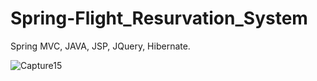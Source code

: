 # Spring-Flight_Resurvation_System
Spring MVC, JAVA, JSP, JQuery, Hibernate.


![Capture15](https://user-images.githubusercontent.com/56267246/108102578-e8f82c00-70b2-11eb-814d-0585bc1364a2.JPG)
